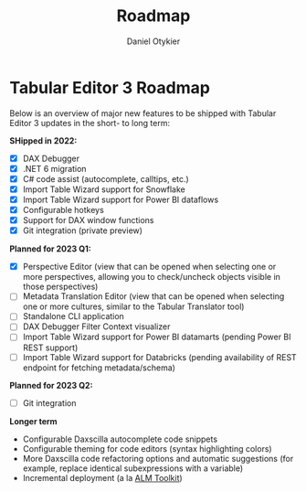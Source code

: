 ﻿---
uid: roadmap
title: Roadmap
author: Daniel Otykier
updated: 2021-09-08
---
# Tabular Editor 3 Roadmap

Below is an overview of major new features to be shipped with Tabular Editor 3 updates in the short- to long term:

**SHipped in 2022:**
- &#9746; DAX Debugger
- &#9746; .NET 6 migration
- &#9746; C# code assist (autocomplete, calltips, etc.)
- &#9746; Import Table Wizard support for Snowflake
- &#9746; Import Table Wizard support for Power BI dataflows
- &#9746; Configurable hotkeys
- &#9746; Support for DAX window functions
- &#9746; Git integration (private preview)

**Planned for 2023 Q1:**
- &#9746; Perspective Editor (view that can be opened when selecting one or more perspectives, allowing you to check/uncheck objects visible in those perspectives)
- &#9744; Metadata Translation Editor (view that can be opened when selecting one or more cultures, similar to the Tabular Translator tool)
- &#9744; Standalone CLI application
- &#9744; DAX Debugger Filter Context visualizer
- &#9744; Import Table Wizard support for Power BI datamarts (pending Power BI REST support)
- &#9744; Import Table Wizard support for Databricks (pending availability of REST endpoint for fetching metadata/schema)

**Planned for 2023 Q2:**
- &#9744; Git integration

**Longer term**
- Configurable Daxscilla autocomplete code snippets
- Configurable theming for code editors (syntax highlighting colors)
- More Daxscilla code refactoring options and automatic suggestions (for example, replace identical subexpressions with 
a variable)
- Incremental deployment (a la [ALM Toolkit](http://alm-toolkit.com/))
